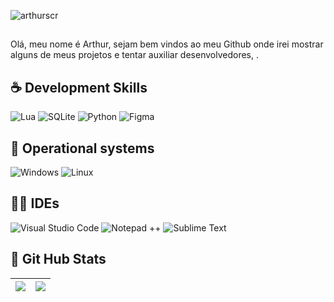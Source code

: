 <p align="left"> <img src="https://komarev.com/ghpvc/?username=arthurscr&label=Profile%20views&color=0e75b6&style=flat" alt="arthurscr" /> </p>

<p align="left">
 
  
## <p align="left"> 
  Olá, meu nome é Arthur, sejam bem vindos ao meu Github onde irei mostrar alguns de meus projetos e tentar auxiliar desenvolvedores,
     .<br>
</p>

 ## ☕ Development Skills
  ![Lua](https://img.shields.io/badge/Lua-2C2D72?style=for-the-badge&logo=lua&logoColor=white)
  ![SQLite](https://img.shields.io/badge/SQLite-000?style=for-the-badge&logo=sqlite&logoColor=07405E)
  ![Python](https://img.shields.io/badge/python-000?style=for-the-badge&logo=sqlite&logoColor=white)
  ![Figma](https://img.shields.io/badge/Figma-696969?style=for-the-badge&logo=figma&logoColor=figma)

  ## 💽 Operational systems
  ![Windows](https://img.shields.io/badge/Windows-000?style=for-the-badge&logo=windows&logoColor=2CA5E0)
  ![Linux](https://img.shields.io/badge/Linux-FCC624?style=for-the-badge&logo=linux&logoColor=black)

  ## ✍🏻️ IDEs
  ![Visual Studio Code](https://img.shields.io/badge/Visual_Studio_Code-0078D4?style=for-the-badge&logo=visual%20studio%20code&logoColor=white)
  ![Notepad ++](https://img.shields.io/badge/Notepad++-90E59A.svg?style=for-the-badge&logo=notepad%2B%2B&logoColor=white)
  ![Sublime Text](https://img.shields.io/badge/sublime_text-%23575757.svg?&style=for-the-badge&logo=sublime-text&logoColor=white)

  
 ## 🎯 Git Hub Stats
  | ![](http://github-profile-summary-cards.vercel.app/api/cards/profile-details?username=arthurscr&theme=github_dark) | ![](http://github-profile-summary-cards.vercel.app/api/cards/stats?username=arthurscr&theme=github_dark) |
| :-: | :-: |
</p>  
